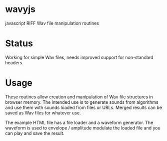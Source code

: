 # wavyjs
javascript RIFF Wav file manipulation routines

# Status
Working for simple Wav files, needs improved support for non-standard headers.

# Usage
These routines allow creation and manipulation of Wav file structures in browser memory. The intended use is to generate sounds from algorithms and use them with sounds loaded from files or URLs. Merged results can be saved as Wav files for whatever use.

The example HTML file has a file loader and a waveform generator. The waveform is used to envelope / amplitude modulate the loaded file and you can play and save the result.
